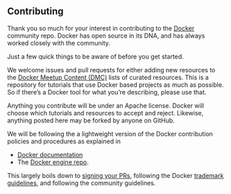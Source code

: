 ## Contributing ##

Thank you so much for your interest in contributing to the [Docker](https://docker.com) community repo. Docker has open source in its DNA, and has always worked closely with the community.

Just a few quick things to be aware of before you get started.

We welcome issues and pull requests for either adding new resources to the [Docker Meetup Content (DMC)](https://github.com/docker/community/tree/master/Docker-Meetup-Content) lists of curated resources. This is a repository for tutorials that use Docker based projects as much as possible. So if there’s a Docker tool for what you’re describing, please use that.

Anything you contribute will be under an Apache license. Docker will choose which tutorials and resources to accept and reject. Likewise, anything posted here may be forked by anyone on GitHub.

We will be following the a lightweight version of the Docker contribution policies and procedures as explained in
- [Docker documentation](https://docs.docker.com)
- The [Docker engine repo](https://github.com/docker/docker/blob/master/CONTRIBUTING.md).

This largely boils down to [signing your PRs](https://github.com/docker/docker/blob/master/CONTRIBUTING.md#sign-your-work), following the Docker [trademark guidelines](https://www.docker.com/trademark-guidelines), and following the community guidelines.
